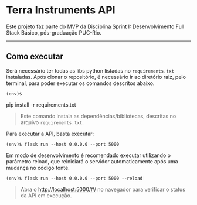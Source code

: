 # Terra Instruments API

Este projeto faz parte do MVP da Disciplina Sprint I: Desenvolvimento Full Stack Básico, pós-graduação PUC-Rio.


---
## Como executar 

Será necessário ter todas as libs python listadas no `requirements.txt` instaladas.
Após clonar o repositório, é necessário ir ao diretório raiz, pelo terminal, para poder executar os comandos descritos abaixo.

```
(env)$ 
```
pip install -r requirements.txt
> Este comando instala as dependências/bibliotecas, descritas no arquivo `requirements.txt`.

Para executar a API, basta executar:

```
(env)$ flask run --host 0.0.0.0 --port 5000
```

Em modo de desenvolvimento é recomendado executar utilizando o parâmetro reload, que reiniciará o servidor
automaticamente após uma mudança no código fonte. 

```
(env)$ flask run --host 0.0.0.0 --port 5000 --reload
```

> Abra o [http://localhost:5000/#/](http://localhost:5000/#/) no navegador para verificar o status da API em execução.
